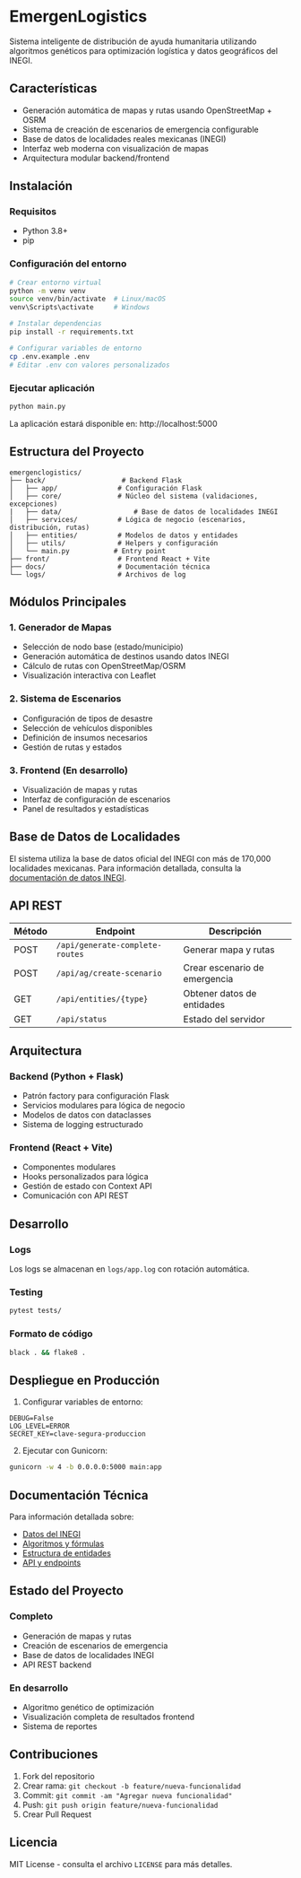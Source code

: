 # EmergenLogistics

Sistema inteligente de distribución de ayuda humanitaria utilizando algoritmos genéticos para optimización logística y datos geográficos del INEGI.

## Características

- Generación automática de mapas y rutas usando OpenStreetMap + OSRM
- Sistema de creación de escenarios de emergencia configurable
- Base de datos de localidades reales mexicanas (INEGI)
- Interfaz web moderna con visualización de mapas
- Arquitectura modular backend/frontend

## Instalación

### Requisitos

- Python 3.8+
- pip

### Configuración del entorno

```bash
# Crear entorno virtual
python -m venv venv
source venv/bin/activate  # Linux/macOS
venv\Scripts\activate     # Windows

# Instalar dependencias
pip install -r requirements.txt

# Configurar variables de entorno
cp .env.example .env
# Editar .env con valores personalizados
```

### Ejecutar aplicación

```bash
python main.py
```

La aplicación estará disponible en: http://localhost:5000

## Estructura del Proyecto

```
emergenclogistics/
├── back/                   # Backend Flask
│   ├── app/               # Configuración Flask
│   ├── core/              # Núcleo del sistema (validaciones, excepciones)
|   ├── data/                  # Base de datos de localidades INEGI
│   ├── services/          # Lógica de negocio (escenarios, distribución, rutas)
│   ├── entities/          # Modelos de datos y entidades
│   ├── utils/             # Helpers y configuración
│   └── main.py           # Entry point
├── front/                 # Frontend React + Vite
├── docs/                  # Documentación técnica
└── logs/                  # Archivos de log
```

## Módulos Principales

### 1. Generador de Mapas
- Selección de nodo base (estado/municipio)
- Generación automática de destinos usando datos INEGI
- Cálculo de rutas con OpenStreetMap/OSRM
- Visualización interactiva con Leaflet

### 2. Sistema de Escenarios
- Configuración de tipos de desastre
- Selección de vehículos disponibles
- Definición de insumos necesarios
- Gestión de rutas y estados

### 3. Frontend (En desarrollo)
- Visualización de mapas y rutas
- Interfaz de configuración de escenarios
- Panel de resultados y estadísticas

## Base de Datos de Localidades

El sistema utiliza la base de datos oficial del INEGI con más de 170,000 localidades mexicanas. Para información detallada, consulta la [documentación de datos INEGI](./docs/datos-inegi.md).

## API REST

| Método | Endpoint                        | Descripción                           |
|--------|---------------------------------|---------------------------------------|
| POST   | `/api/generate-complete-routes` | Generar mapa y rutas                 |
| POST   | `/api/ag/create-scenario`       | Crear escenario de emergencia        |
| GET    | `/api/entities/{type}`          | Obtener datos de entidades           |
| GET    | `/api/status`                   | Estado del servidor                  |

## Arquitectura

### Backend (Python + Flask)
- Patrón factory para configuración Flask
- Servicios modulares para lógica de negocio
- Modelos de datos con dataclasses
- Sistema de logging estructurado

### Frontend (React + Vite)
- Componentes modulares
- Hooks personalizados para lógica
- Gestión de estado con Context API
- Comunicación con API REST

## Desarrollo

### Logs
Los logs se almacenan en `logs/app.log` con rotación automática.

### Testing
```bash
pytest tests/
```

### Formato de código
```bash
black . && flake8 .
```

## Despliegue en Producción

1. Configurar variables de entorno:
```env
DEBUG=False
LOG_LEVEL=ERROR
SECRET_KEY=clave-segura-produccion
```

2. Ejecutar con Gunicorn:
```bash
gunicorn -w 4 -b 0.0.0.0:5000 main:app
```

## Documentación Técnica

Para información detallada sobre:
- [Datos del INEGI](./docs/datos-inegi.md)
- [Algoritmos y fórmulas](./docs/algoritmos.md)
- [Estructura de entidades](./docs/entidades.md)
- [API y endpoints](./docs/api.md)

## Estado del Proyecto

### Completo
- Generación de mapas y rutas
- Creación de escenarios de emergencia
- Base de datos de localidades INEGI
- API REST backend

### En desarrollo
- Algoritmo genético de optimización
- Visualización completa de resultados frontend
- Sistema de reportes

## Contribuciones

1. Fork del repositorio
2. Crear rama: `git checkout -b feature/nueva-funcionalidad`
3. Commit: `git commit -am "Agregar nueva funcionalidad"`
4. Push: `git push origin feature/nueva-funcionalidad`
5. Crear Pull Request

## Licencia

MIT License - consulta el archivo `LICENSE` para más detalles.